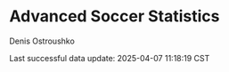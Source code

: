 # Advanced Soccer Statistics
Denis Ostroushko

<!-- gfm -->

Last successful data update: 2025-04-07 11:18:19 CST
